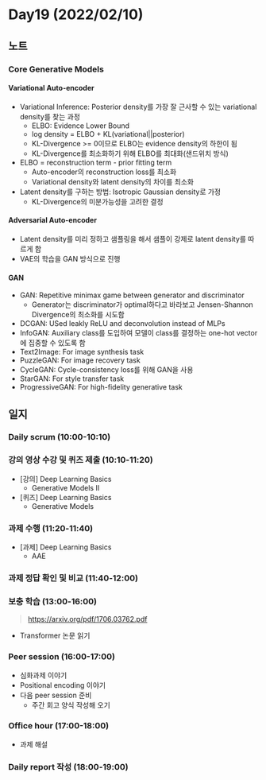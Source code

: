 # Day19 (2022/02/10)

## 노트

### Core Generative Models

#### Variational Auto-encoder

  * Variational Inference: Posterior density를 가장 잘 근사할 수 있는 variational density를 찾는 과정
    * ELBO: Evidence Lower Bound
    * log density = ELBO + KL(variational||posterior)
    * KL-Divergence >= 0이므로 ELBO는 evidence density의 하한이 됨
    * KL-Divergence를 최소화하기 위해 ELBO를 최대화(샌드위치 방식)
  * ELBO = reconstruction term - prior fitting term
    * Auto-encoder의 reconstruction loss를 최소화
    * Variational density와 latent density의 차이를 최소화
  * Latent density를 구하는 방법: Isotropic Gaussian density로 가정
    * KL-Divergence의 미분가능성을 고려한 결정

#### Adversarial Auto-encoder

  * Latent density를 미리 정하고 샘플링을 해서 샘플이 강제로 latent density를 따르게 함
  * VAE의 학습을 GAN 방식으로 진행

#### GAN

  * GAN: Repetitive minimax game between generator and discriminator
    * Generator는 discriminator가 optimal하다고 바라보고 Jensen-Shannon Divergence의 최소화를 시도함
  * DCGAN: USed leakly ReLU and deconvolution instead of MLPs
  * InfoGAN: Auxiliary class를 도입하여 모델이 class를 결정하는 one-hot vector에 집중할 수 있도록 함
  * Text2Image: For image synthesis task
  * PuzzleGAN: For image recovery task
  * CycleGAN: Cycle-consistency loss를 위해 GAN을 사용
  * StarGAN: For style transfer task
  * ProgressiveGAN: For high-fidelity generative task

## 일지

### Daily scrum (10:00-10:10)

### 강의 영상 수강 및 퀴즈 제출 (10:10-11:20)

  * [강의] Deep Learning Basics
    * Generative Models II
  * [퀴즈] Deep Learning Basics
    * Generative Models

### 과제 수행 (11:20-11:40)

  * [과제] Deep Learning Basics
    * AAE

### 과제 정답 확인 및 비교 (11:40-12:00)

### 보충 학습 (13:00-16:00)

> https://arxiv.org/pdf/1706.03762.pdf

  * Transformer 논문 읽기

### Peer session (16:00-17:00)

  * 심화과제 이야기
  * Positional encoding 이야기
  * 다음 peer session 준비
    * 주간 회고 양식 작성해 오기

### Office hour (17:00-18:00)

  * 과제 해설

### Daily report 작성 (18:00-19:00)
